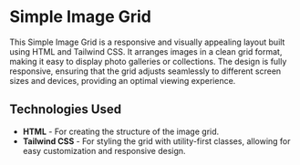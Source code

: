 # Simple Image Grid

This Simple Image Grid is a responsive and visually appealing layout built using HTML and Tailwind CSS. It arranges images in a clean grid format, making it easy to display photo galleries or collections. The design is fully responsive, ensuring that the grid adjusts seamlessly to different screen sizes and devices, providing an optimal viewing experience.

## Technologies Used
- **HTML** - For creating the structure of the image grid.
- **Tailwind CSS** - For styling the grid with utility-first classes, allowing for easy customization and responsive design.
